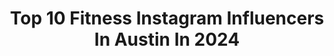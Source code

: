 ---
title: Top 10 Fitness Instagram Influencers In Austin In 2024
description: >-
  Find top fitness Instagram influencers in Austin in 2024. Most popular hashtags: #fitness #austintexas #workout #austin.
platform: Instagram
hits: 342
text_top: Analyze the top-rated Instagram influencers on inBeat.
text_bottom: inBeat holds 342 Instagram influencers like this in Austin, United States for you to pitch.
profiles:
  - username: "austinwolfff"
    fullname: >-
      Austin Wolf
    bio: >-
      Fitness Obsessed🏋🏽 6'4" 263lbs💪🏻 NYC 📍 Founder of @4my.fans Manager: @cordeylash check out my exclusive private vids |👇🏻👇🏼👇🏽👇🏾👇🏿
    location: "United States"
    followers: 716513
    engagement: 690
    commentsToLikes: 0.014218
    id: ckvrf2ew5dj0a0j2310n6qoy7
    verified: false
    hashtags: "#4myfans, #fitness, #austinwolf, #muscle"
  - username: "primal.swoledier"
    fullname: >-
      Eric Leija
    bio: >-
      @adidas training athlete @onnit athlete Tap here to check out my favorite training bike from @nordictrack 👇🏽
    location: "United States"
    followers: 871446
    engagement: 23
    commentsToLikes: 0.027293
    id: ck0ttznsj50pu0i1920rl13e6
    verified: true
    hashtags: "#gym, #train, #conditioning, #fit"
  - username: "steveaustinbsr"
    fullname: >-
      Steve Austin
    bio: >-
      I’ll catch you down the road… Race team page- @gfiracing
    location: "United States"
    followers: 6328041
    engagement: 109
    commentsToLikes: 0.019069
    id: ck0twvg88gx490i19hk7dptac
    verified: true
    hashtags: "#4x4, #krx1000, #kawasaki, #america"
  - username: "taylorsometimes"
    fullname: >-
      Taylor
    bio: >-
      just trying to survive on queso and margs. based in Austin. not a cool girl. (also help me distract myself into infinity by joining my cult)
    location: "United States"
    followers: 14843
    engagement: 78
    commentsToLikes: 0.042793
    id: cknhj9zkxt91z0j23hxs3u01m
    verified: false
    hashtags: "#atxlife, #selflove, #atx, #fashioninfluencers"
  - username: "leomanzano"
    fullname: >-
      Leo Manzano
    bio: >-
      2XOlympian, TV-Health&Fitness, @HOKAONEONE @AustinMarathon @nmdoh #DejeloYa Speaker/Appearance request follow link:
    location: "United States"
    followers: 28388
    engagement: 283
    commentsToLikes: 0.019860
    id: ck0vv3rqeneqm0i198qiwqyw0
    verified: true
    hashtags: "#motivationmonday, #mondaymotivation, #repost, #happyvalentinesday"
  - username: "natedanielward"
    fullname: >-
      NATE WARD 🇺🇸🏳️‍🌈
    bio: >-
      Your guide to Austin real estate - Devora Realty Fashion/Design/Fitness/Real Estate
    location: "United States"
    followers: 41421
    engagement: 486
    commentsToLikes: 0.028002
    id: ckap181wmtg4u0i783d9z07b5
    verified: false
    hashtags: "#gym, #gymmotivation, #atxrealtor, #fitnessmotivation"
  - username: "johnnyy_2.1"
    fullname: >-
      John Rutherford Jr
    bio: >-
      Tier 3 Equinox Austin,TX CPT @issaonline DBC level 1 @dbcfit @pronatalfitness Pain-Free Performance Specialist @getppsc St. Edwards Alum🏀
    location: "United States"
    followers: 4581
    engagement: 1279
    commentsToLikes: 0.083635
    id: ck6tv588hk93t0j71xb4s4i3c
    verified: false
    hashtags: "#austinfitnesscommunity, #explore, #austintexas, #austinfitness"
  - username: "just_as_jul"
    fullname: >-
      Julia Kopchik
    bio: >-
      📍ATX | 25 @gymshark code JULIAK @pescience code JULIA coaching application & links ↓
    location: "United States"
    followers: 93969
    engagement: 650
    commentsToLikes: 0.011774
    id: clj8tue50ukgn0j08mykkyo11
    verified: false
    hashtags: "#gymsharkwomen, #healthyfood, #austintx, #fitnessmotivation"
  - username: "zachbitter"
    fullname: >-
      Zach Bitter
    bio: >-
      Runner, Coach, Podcast Host 𑁦 Athlete: @altrarunning @sfuels.sf @ultimatedirectionusa 𑁦 Appearances: JRE & Lex Fridman 𑁦 Link: Discounts | channels
    location: "United States"
    followers: 55847
    engagement: 141
    commentsToLikes: 0.044118
    id: ck0vxa4duxwyt0i194vbgy6ik
    verified: false
    hashtags: "#altrarunning, #ultramarathontraining, #nutrition, #summertraining"
  - username: "martigrizzle"
    fullname: >-
      Marti Grizzle
    bio: >-
      Engineer turned Commercial Real Estate Agent Fashion + Lifestyle Blogger Cop my looks 👇🏻
    location: "United States"
    followers: 8287
    engagement: 734
    commentsToLikes: 0.303507
    id: ck6tseyvb4dyf0j71lj1jc7yh
    verified: false
    hashtags: "#ltkswim, #ltkunder50, #miami, #ltkstyletip"
---
